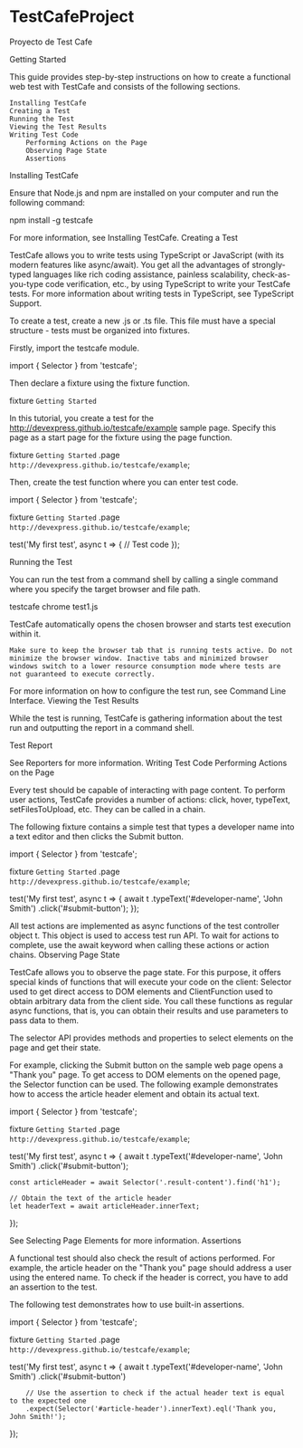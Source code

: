 # TestCafeProject
Proyecto de Test Cafe

Getting Started

This guide provides step-by-step instructions on how to create a functional web test with TestCafe and consists of the following sections.

    Installing TestCafe
    Creating a Test
    Running the Test
    Viewing the Test Results
    Writing Test Code
        Performing Actions on the Page
        Observing Page State
        Assertions

Installing TestCafe

Ensure that Node.js and npm are installed on your computer and run the following command:

npm install -g testcafe

For more information, see Installing TestCafe.
Creating a Test

TestCafe allows you to write tests using TypeScript or JavaScript (with its modern features like async/await). You get all the advantages of strongly-typed languages like rich coding assistance, painless scalability, check-as-you-type code verification, etc., by using TypeScript to write your TestCafe tests. For more information about writing tests in TypeScript, see TypeScript Support.

To create a test, create a new .js or .ts file. This file must have a special structure - tests must be organized into fixtures.

Firstly, import the testcafe module.

import { Selector } from 'testcafe';

Then declare a fixture using the fixture function.

fixture `Getting Started`

In this tutorial, you create a test for the http://devexpress.github.io/testcafe/example sample page. Specify this page as a start page for the fixture using the page function.

fixture `Getting Started`
    .page `http://devexpress.github.io/testcafe/example`;

Then, create the test function where you can enter test code.

import { Selector } from 'testcafe';

fixture `Getting Started`
    .page `http://devexpress.github.io/testcafe/example`;

test('My first test', async t => {
    // Test code
});

Running the Test

You can run the test from a command shell by calling a single command where you specify the target browser and file path.

testcafe chrome test1.js

TestCafe automatically opens the chosen browser and starts test execution within it.

    Make sure to keep the browser tab that is running tests active. Do not minimize the browser window. Inactive tabs and minimized browser windows switch to a lower resource consumption mode where tests are not guaranteed to execute correctly.

For more information on how to configure the test run, see Command Line Interface.
Viewing the Test Results

While the test is running, TestCafe is gathering information about the test run and outputting the report in a command shell.

Test Report

See Reporters for more information.
Writing Test Code
Performing Actions on the Page

Every test should be capable of interacting with page content. To perform user actions, TestCafe provides a number of actions: click, hover, typeText, setFilesToUpload, etc. They can be called in a chain.

The following fixture contains a simple test that types a developer name into a text editor and then clicks the Submit button.

import { Selector } from 'testcafe';

fixture `Getting Started`
    .page `http://devexpress.github.io/testcafe/example`;

test('My first test', async t => {
    await t
        .typeText('#developer-name', 'John Smith')
        .click('#submit-button');
});

All test actions are implemented as async functions of the test controller object t. This object is used to access test run API. To wait for actions to complete, use the await keyword when calling these actions or action chains.
Observing Page State

TestCafe allows you to observe the page state. For this purpose, it offers special kinds of functions that will execute your code on the client: Selector used to get direct access to DOM elements and ClientFunction used to obtain arbitrary data from the client side. You call these functions as regular async functions, that is, you can obtain their results and use parameters to pass data to them.

The selector API provides methods and properties to select elements on the page and get their state.

For example, clicking the Submit button on the sample web page opens a "Thank you" page. To get access to DOM elements on the opened page, the Selector function can be used. The following example demonstrates how to access the article header element and obtain its actual text.

import { Selector } from 'testcafe';

fixture `Getting Started`
    .page `http://devexpress.github.io/testcafe/example`;

test('My first test', async t => {
    await t
        .typeText('#developer-name', 'John Smith')
        .click('#submit-button');

    const articleHeader = await Selector('.result-content').find('h1');

    // Obtain the text of the article header
    let headerText = await articleHeader.innerText;
});

See Selecting Page Elements for more information.
Assertions

A functional test should also check the result of actions performed. For example, the article header on the "Thank you" page should address a user using the entered name. To check if the header is correct, you have to add an assertion to the test.

The following test demonstrates how to use built-in assertions.

import { Selector } from 'testcafe';

fixture `Getting Started`
    .page `http://devexpress.github.io/testcafe/example`;

test('My first test', async t => {
    await t
        .typeText('#developer-name', 'John Smith')
        .click('#submit-button')

        // Use the assertion to check if the actual header text is equal to the expected one
        .expect(Selector('#article-header').innerText).eql('Thank you, John Smith!');
});

